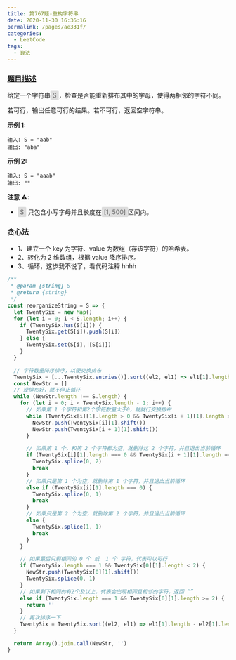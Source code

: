 ```yaml
---
title: 第767题-重构字符串
date: 2020-11-30 16:36:16
permalink: /pages/ae331f/
categories:
  - LeetCode
tags:
  - 算法
---
```


### [题目描述](https://leetcode-cn.com/problems/reorganize-string/)

给定一个字符串<span style="background: #ddd; color: #666; padding: 3px 5px; border-radius: 2px;">S</span>，检查是否能重新排布其中的字母，使得两相邻的字符不同。

若可行，输出任意可行的结果。若不可行，返回空字符串。

<!-- more -->

**示例 1:**

```
输入: S = "aab"
输出: "aba"
```

**示例 2:**

```
输入: S = "aaab"
输出: ""
```

**注意 ⚠️:**

- <span style="background: #ddd; color: #666; padding: 3px 5px; border-radius: 2px;">S</span> 只包含小写字母并且长度在<span style="background: #ddd; color: #666; padding: 3px 5px; border-radius: 2px;">[1, 500]</span>区间内。

### 贪心法

- 1、建立一个 key 为字符、value 为数组（存该字符）的哈希表。
- 2、转化为 2 维数组，根据 value 降序排序。
- 3、循环，这步我不说了，看代码注释 hhhh

```JavaScript
/**
 * @param {string} S
 * @return {string}
 */
const reorganizeString = S => {
  let TwentySix = new Map()
  for (let i = 0; i < S.length; i++) {
    if (TwentySix.has(S[i])) {
      TwentySix.get(S[i]).push(S[i])
    } else {
      TwentySix.set(S[i], [S[i]])
    }
  }

  // 字符数量降序排序，以便交换排布
  TwentySix = [...TwentySix.entries()].sort((el2, el1) => el1[1].length - el2[1].length)
  const NewStr = []
  // 没排布好，就不停止循环
  while (NewStr.length !== S.length) {
    for (let i = 0; i < TwentySix.length - 1; i++) {
      // 如果第 1 个字符和第2个字符数量大于0，就就行交换排布
      while (TwentySix[i][1].length > 0 && TwentySix[i + 1][1].length > 0) {
        NewStr.push(TwentySix[i][1].shift())
        NewStr.push(TwentySix[i + 1][1].shift())
      }

      // 如果第 1 个，和第 2 个字符都为空，就删除这 2 个字符，并且退出当前循环
      if (TwentySix[i][1].length === 0 && TwentySix[i + 1][1].length === 0) {
        TwentySix.splice(0, 2)
        break
      }
      // 如果只是第 1 个为空，就删除第 1 个字符，并且退出当前循环
      else if (TwentySix[i][1].length === 0) {
        TwentySix.splice(0, 1)
        break
      }
      // 如果只是第 2 个为空，就删除第 2 个字符，并且退出当前循环
      else {
        TwentySix.splice(1, 1)
        break
      }
    }

    // 如果最后只剩相同的 0 个 或  1 个 字符，代表可以可行
    if (TwentySix.length === 1 && TwentySix[0][1].length < 2) {
      NewStr.push(TwentySix[0][1].shift())
      TwentySix.splice(0, 1)
    }
    // 如果剩下相同的有2个及以上，代表会出现相同且相邻的字符，返回 “”
    else if (TwentySix.length === 1 && TwentySix[0][1].length >= 2) {
      return ''
    }
    // 再次排序一下
    TwentySix = TwentySix.sort((el2, el1) => el1[1].length - el2[1].length)
  }

  return Array().join.call(NewStr, '')
}
```
